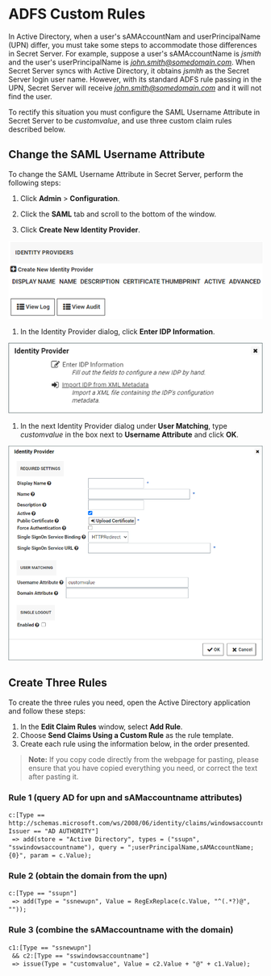 [title]: # (ADFS Custom Rules)
[tags]: # (directory services,active directory,adfs,sAMAccountName,UPN)
[priority]: # (1000)
[display]: # (all)

# ADFS Custom Rules

In Active Directory, when a user's sAMAccountNam and userPrincipalName (UPN) differ, you must take some steps to accommodate those differences in Secret Server. For example, suppose a user's sAMAccountName is *jsmith* and the user's userPrincipalName is *john.smith@somedomain.com*. When Secret Server syncs with Active Directory, it obtains *jsmith* as the Secret Server login user name. However, with its standard ADFS rule passing in the UPN, Secret Server will receive *john.smith@somedomain.com* and it will not find the user.

To rectify this situation you must configure the SAML Username Attribute in Secret Server to be *customvalue*, and use three custom claim rules described below.

## Change the SAML Username Attribute

To change the SAML Username Attribute in Secret Server, perform the following steps:

 1. Click **Admin** > **Configuration**.

 1. Click the **SAML** tab and scroll to the bottom of the window.

 1. Click **Create New Identity Provider**.

![image-adfs-create-new-id-provider](images/adfs-create-new-id-provider.png)

 1. In the Identity Provider dialog, click **Enter IDP Information**.

![image-adfs-enter-id-provider-info](images/adfs-enter-id-provider-info.png)

 1. In the next Identity Provider dialog under **User Matching**, type *customvalue* in the box next to **Username Attribute** and click **OK**.

![image-adfs-enter-id-provider](images/adfs-id-provider.png)

## Create Three Rules

To create the three rules you need, open the Active Directory application and follow these steps:

 1. In the **Edit Claim Rules** window, select **Add Rule**.
 1. Choose **Send Claims Using a Custom Rule** as the rule template.
 1. Create each rule using the information below, in the order presented.
 
 > **Note:** If you copy code directly from the webpage for pasting, please ensure that you have copied everything you need, or correct the text after pasting it.

### Rule 1 (query AD for upn and sAMaccountname attributes)

````
c:[Type == http://schemas.microsoft.com/ws/2008/06/identity/claims/windowsaccountname, Issuer == "AD AUTHORITY"]
 => add(store = "Active Directory", types = ("ssupn", "sswindowsaccountname"), query = ";userPrincipalName,sAMAccountName;{0}", param = c.Value);
````

### Rule 2 (obtain the domain from the upn)

````
c:[Type == "ssupn"]
 => add(Type = "ssnewupn", Value = RegExReplace(c.Value, "^(.*?)@", ""));
````

### Rule 3 (combine the sAMaccountname with the domain)

````
c1:[Type == "ssnewupn"]
 && c2:[Type == "sswindowsaccountname"]
 => issue(Type = "customvalue", Value = c2.Value + "@" + c1.Value);
````
